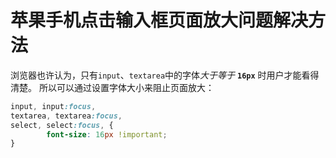 # 苹果手机点击输入框页面放大问题解决方法
浏览器也许认为，只有```input```、```textarea```中的字体*大于等于* **```16px```** 时用户才能看得清楚。
所以可以通过设置字体大小来阻止页面放大：

```css
input, input:focus,
textarea, textarea:focus,
select, select:focus, {
		font-size: 16px !important;
}
```

